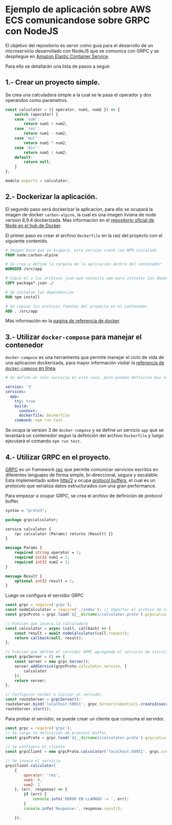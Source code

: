 # Ejemplo de aplicación sobre AWS ECS comunicandose sobre GRPC con NodeJS

El objetivo del repositorio es servir como guia para el desarrollo de un microservicio desarrollado con NodeJS que se comunica con GRPC y se despliegue en [Amazon Elastic Container Service](https://aws.amazon.com/ecs/).

Para ello se detallarán una lista de pasos a seguir.

## 1.- Crear un proyecto simple.
Se crea una calculadora simple a la cual se le pasa el operador y dos operandos como parametros.

```js
const calculator = ({ operator, num1, num2 }) => {
    switch (operator) {
    case 'sum':
        return num1 + num2;
    case 'res':
        return num1 - num2;
    case 'mul':
        return num1 * num2;
    case 'div':
        return num1 / num2;
    default:
        return null;
    }
};

module.exports = calculator;
```

## 2.- Dockerizar la aplicación.

El segundo paso será dockerizar la aplicacion, para ello se ocupará la imagen de docker `carbon-alpine`, la cual es una imagen liviana de node version 8,9.4 dockerizada. Mas información en el [repositorio oficial de Node en el hub de Docker](https://hub.docker.com/_/node/).

El primer paso es crear el archivo `Dockerfile` en la raiz del proyecto con el siguiente contenido.

```Dockerfile
# Imagen base que se ocupará, esta version viene con NPM instalado
FROM node:carbon-alpine

# Se crea y define la carpeta de la aplicación dentro del contenedor
WORKDIR /src/app

# Copia el o los archivos json que necesita npm para instalar las dependecias
COPY package*.json ./

# Se instalan las dependencias
RUN npm install

# Se copian los archivos fuentes del proyecto en el contenedor
ADD . /src/app
```

Más información en la [pagina de referencia de docker](https://docs.docker.com/engine/reference/builder/).

## 3.- Utilizar `docker-compose` para manejar el contenedor

`docker-compose` es una herramienta que permite manejar el ciclo de vida de una aplicacion dockerizada, para mayor información visitar la [referencia de `docker-compose` en línea](https://docs.docker.com/compose/overview/).

```yml
# Se define un solo servicio en este caso, pero pueden definirse mas servicios y ejecutarse todos a la vez, por separado y definir dependencias entre servicios.

version: '3'
services:
  app:
    tty: true
    build:
      context: .
      dockerfile: Dockerfile
    command: npm run test
```

Se ocupa la version 3 de `docker-compose` y se define un servicio `app` que se levantará un contenedor segun la definición del archivo `Dockerfile` y luego ejecutará el comando `npm run test`.

## 4.- Utilizar GRPC en el proyecto.

[GRPC](https://grpc.io/) es un framework [rpc](https://es.wikipedia.org/wiki/Llamada_a_procedimiento_remoto) que permite comunicar servicios escritos en diferentes lenguajes de forma simple, bi-direccional, segura y escalable. Esta implementado sobre [http/2](https://http2.github.io/) y ocupa [protocol buffers](https://developers.google.com/protocol-buffers/docs/overview), el cual es un protocolo que serializa datos estructurados con una gran performance.

Para empezar a ocupar GRPC, se crea el archivo de definición de protocol buffer.

```protobuf
syntax = "proto3";

package grpccalculator;

service calculator {
    rpc calculator (Params) returns (Result) {}
}

message Params {
    required string operator = 1;
    required int32 num1 = 2;
    required int32 num2 = 3;
}

message Result {
    optional int32 result = 1; 
}
```

Luego se configura el servidor GRPC

```js
const grpc = require('grpc');
const nodeCalculator = require('./index'); // Importar el archivo de calculadora
const grpcProto = grpc.load(`${__dirname}/calculator.proto`).grpccalculator; // Cargar el archivo con definicion protocol buffer.

// Funcion que invoca la calculadora
const calculator = async (call, callback) => {
    const result = await nodeCalculator(call.request);
    return callback(null, result);
};

// Funcion que define el servidor GRPC agregando el servicio de calculadora
const grpcServer = () => {
    const server = new grpc.Server();
    server.addService(grpcProto.calculator.service, {
        calculator
    });
    return server;
};

// Configurar socket e iniciar el servidor.
const routeServer = grpcServer();
routeServer.bind('localhost:50051', grpc.ServerCredentials.createInsecure());
routeServer.start();
```

Para probar el servidor, se puede crear un cliente que consuma el servidor.

```js
const grpc = require('grpc');
// Se carga la definición de protocol buffer
const grpcProto = grpc.load(`${__dirname}/calculator.proto`).grpccalculator;

// Se configura el cliente
const grpcClient = new grpcProto.calculator('localhost:50051', grpc.credentials.createInsecure());

// Se invoca el servicio
grpcClient.calculator(
    {
        operator: 'res',
        num1: 9,
        num2: 2
    }, (err, response) => {
        if (err) {
            console.info('ERROR EN LLAMADO -> ', err);
        }
        console.info('Response:', response.result);

    });
```